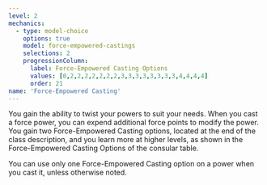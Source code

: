 ```yaml
---
level: 2
mechanics:
  - type: model-choice
    options: true
    model: force-empowered-castings
    selections: 2
    progressionColumn:
      label: Force-Empowered Casting Options
      values: [0,2,2,2,2,2,2,2,3,3,3,3,3,3,3,3,4,4,4,4]
      order: 21
name: 'Force-Empowered Casting'
---
```

You gain the ability to twist your powers to suit your needs. When you cast a force power, you can expend additional
force points to modify the power. You gain two Force-Empowered Casting options, located at the end of the class
description, and you learn more at higher levels, as shown in the Force-Empowered Casting Options of the consular table.

You can use only one Force-Empowered Casting option on a power when you cast it, unless otherwise noted.
